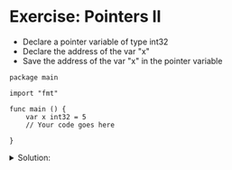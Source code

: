 # Exercise: Pointers II

- Declare a pointer variable of type int32
- Declare the address of the var "x"
- Save the address of the var "x" in the pointer variable

```golang
package main

import "fmt"

func main () {
    var x int32 = 5
	// Your code goes here

}
```

<details>
<summary> Solution: </summary>

```golang
package main

import "fmt"

func main () {
    var x int32 = 5
	// Your code goes here
	var pointerX *int32 = &x

	fmt.Println("Value of x: %d", x)
	fmt.Println("Memory address of x: %d", &x)
	fmt.Println("Pointer value: %d", pointerX)
}
```

</details>

